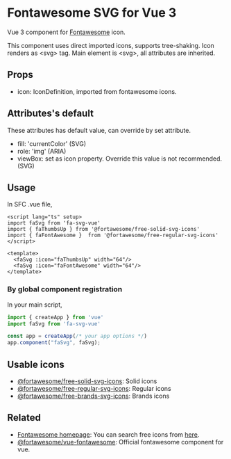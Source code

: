 # Fontawesome SVG for Vue 3
Vue 3 component for [Fontawesome](https://fontawesome.com/) icon.

This component uses direct imported icons, supports tree-shaking.
Icon renders as &lt;svg&gt; tag.
Main element is &lt;svg&gt;, all attributes are inherited.

## Props
* icon: IconDefinition, imported from fontawesome icons.

## Attributes's default
These attributes has default value, can override by set attribute.
* fill: 'currentColor' (SVG)
* role: 'img' (ARIA)
* viewBox: set as icon property. Override this value is not recommended. (SVG)

## Usage
In SFC .vue file,
```vue
<script lang="ts" setup>
import faSvg from 'fa-svg-vue'
import { faThumbsUp } from '@fortawesome/free-solid-svg-icons'
import { faFontAwesome }  from '@fortawesome/free-regular-svg-icons'
</script>

<template>
  <faSvg :icon="faThumbsUp" width="64"/>
  <faSvg :icon="faFontAwesome" width="64"/>
</template>
```

### By global component registration
In your main script,
```javascript
import { createApp } from 'vue'
import faSvg from 'fa-svg-vue'

const app = createApp(/* your app options */)
app.component("faSvg", faSvg);
```

## Usable icons
* [@fortawesome/free-solid-svg-icons](https://www.npmjs.com/package/@fortawesome/free-solid-svg-icons): Solid icons
* [@fortawesome/free-regular-svg-icons](https://www.npmjs.com/package/@fortawesome/free-regular-svg-icons): Regular icons
* [@fortawesome/free-brands-svg-icons](https://www.npmjs.com/package/@fortawesome/free-brands-svg-icons): Brands icons

## Related
* [Fontawesome homepage](https://fontawesome.com/): You can search free icons from [here](https://fontawesome.com/search?m=free).
* [@fortawesome/vue-fontawesome](https://www.npmjs.com/package/@fortawesome/vue-fontawesome): Official fontawesome component for vue.

